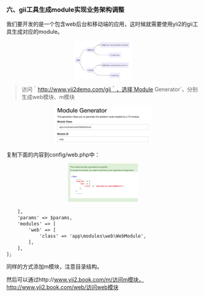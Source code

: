 ### 六、gii工具生成module实现业务架构调整

我们要开发的是一个包含web后台和移动端的应用，这时候就需要使用yii2的gii工具生成对应的module。

<p align="center">
    <img src="./art/struct.jpg" height="100px">
</p>

> 访问｀http://www.yii2demo.com/gii｀，选择`Module Generator`，分别生成web模块、m模块

<p align="center">
    <img src="./art/ModuleGenerator.png" height="100px">
</p>

复制下面的内容到config/web.php中：

<p align="center">
    <img src="./art/config.png" height="100px">
</p>

```
    ],
    'params' => $params,
    'modules' => [
        'web' => [
            'class' => 'app\modules\web\WebModule',
        ],
    ],
];
```
同样的方式添加m模块，注意目录结构。

然后可以通过http://www.yii2.book.com/m/访问m模块，http://www.yii2.book.com/web/访问web模块